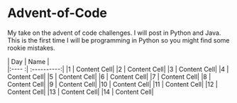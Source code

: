 # Advent-of-Code
My take on the advent of code challenges. I will post in Python and Java. This is the first time I will be programming in Python so you might find some rookie mistakes.


| Day   | Name        |     
|:---- :| :----------:|
|1      | Content Cell|
|2      | Content Cell|
|3      | Content Cell|
|4      | Content Cell|
|5      | Content Cell|
|6      | Content Cell|
|7      | Content Cell|
|8      | Content Cell|
|9      | Content Cell|
|10     | Content Cell|
|11     | Content Cell|
|12     | Content Cell|
|13     | Content Cell|
|14     | Content Cell|
